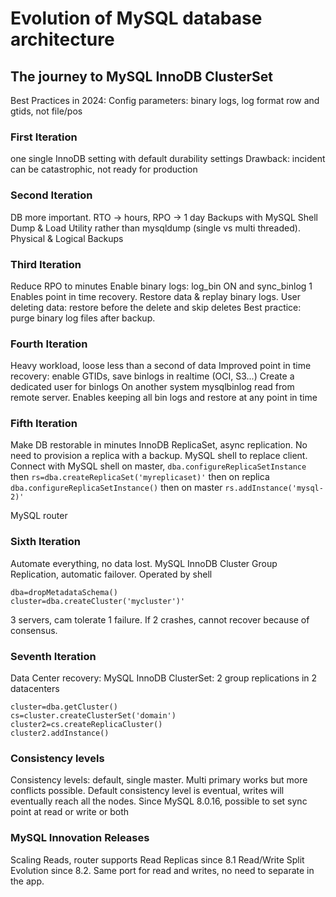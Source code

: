 # Evolution of MySQL database architecture

## The journey to MySQL InnoDB ClusterSet

Best Practices in 2024: Config parameters: binary logs, log format row and gtids, not file/pos

### First Iteration
one single InnoDB setting with default durability settings
Drawback: incident can be catastrophic, not ready for production

### Second Iteration
DB more important. RTO -> hours, RPO -> 1 day
Backups with MySQL Shell Dump & Load Utility rather than mysqldump (single vs multi threaded). Physical & Logical Backups

### Third Iteration
Reduce RPO to minutes
Enable binary logs: log_bin ON and sync_binlog 1
Enables point in time recovery. Restore data & replay binary logs. User deleting data: restore before the delete and skip deletes
Best practice: purge binary log files after backup.

### Fourth Iteration
Heavy workload, loose less than a second of data
Improved point in time recovery: enable GTIDs, save binlogs in realtime (OCI, S3...)
Create a dedicated user for binlogs
On another system mysqlbinlog read from remote server. Enables keeping all bin logs and restore at any point in time

### Fifth Iteration
Make DB restorable in minutes
InnoDB ReplicaSet, async replication. No need to provision a replica with a backup.
MySQL shell to replace client. Connect with MySQL shell on master, `dba.configureReplicaSetInstance` then `rs=dba.createReplicaSet('myreplicaset)'` then on replica `dba.configureReplicaSetInstance()` then on master `rs.addInstance('mysql-2)'`

MySQL router

### Sixth Iteration
Automate everything, no data lost. MySQL InnoDB Cluster
Group Replication, automatic failover. Operated by shell
```
dba=dropMetadataSchema()
cluster=dba.createCluster('mycluster')'
```
3 servers, cam tolerate 1 failure. If 2 crashes, cannot recover because of consensus.

### Seventh Iteration
Data Center recovery: MySQL InnoDB ClusterSet: 2 group replications in 2 datacenters
```
cluster=dba.getCluster()
cs=cluster.createClusterSet('domain')
cluster2=cs.createReplicaCluster()
cluster2.addInstance()
```

### Consistency levels
Consistency levels: default, single master. Multi primary works but more conflicts possible.
Default consistency level is eventual, writes will eventually reach all the nodes.
Since MySQL 8.0.16, possible to set sync point at read or write or both

### MySQL Innovation Releases

Scaling Reads, router supports Read Replicas since 8.1
Read/Write Split Evolution since 8.2. Same port for read and writes, no need to separate in the app.
